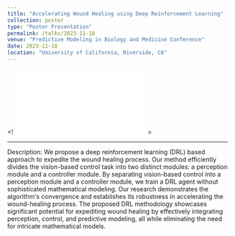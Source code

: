 ```yaml
---
title: "Accelerating Wound Healing using Deep Reinforcement Learning"
collection: poster
type: "Poster Presentation"
permalink: /talks/2023-11-18
venue: "Predictive Modeling in Biology and Medicine Conference"
date: 2023-11-18
location: "University of California, Riverside, CA"
---
```


<! <embed src="/images/rl4wound_poster.pdf" type="application/pdf"> >

***

Description:  We propose a deep reinforcement learning (DRL) based approach to expedite the wound 
healing process. Our method efficiently divides the vision-based control task into two distinct 
modules: a perception module and a controller module. By separating vision-based control into a 
perception module and a controller module, we train a DRL agent without sophisticated mathematical 
modeling. Our research demonstrates the algorithm's convergence and establishes its robustness in 
accelerating the wound-healing process. The proposed DRL methodology showcases significant potential 
for expediting wound healing by effectively integrating perception, control, and predictive modeling, 
all while eliminating the need for intricate mathematical models.

